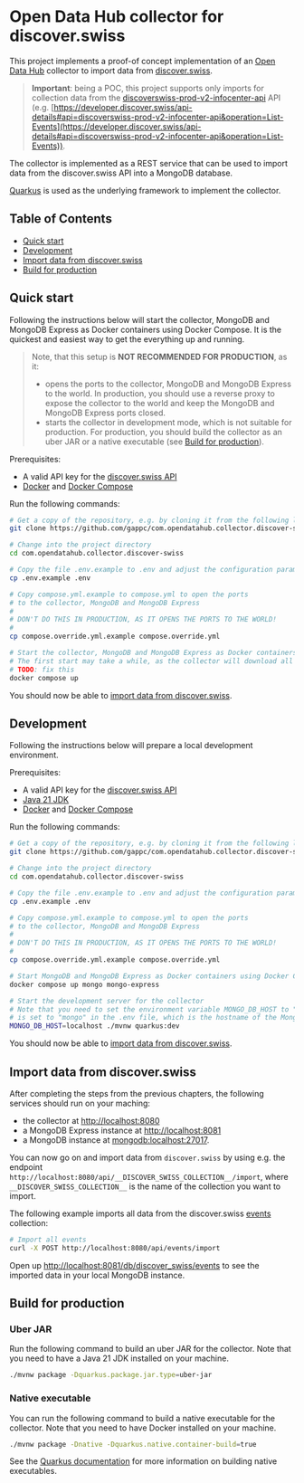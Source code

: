 # Open Data Hub collector for discover.swiss

This project implements a proof-of concept implementation of an [Open Data Hub](https://opendatahub.com/) collector to import data from [discover.swiss](https://discover.swiss/).

> **Important**: being a POC, this project supports only imports for collection data from the [discoverswiss-prod-v2-infocenter-api](discoverswiss-prod-v2-infocenter-api) API (e.g. [https://developer.discover.swiss/api-details#api=discoverswiss-prod-v2-infocenter-api&operation=List-Events](https://developer.discover.swiss/api-details#api=discoverswiss-prod-v2-infocenter-api&operation=List-Events)).

The collector is implemented as a REST service that can be used to import data from the discover.swiss API into a MongoDB database.

[Quarkus](https://quarkus.io) is used as the underlying framework to implement the collector.

## Table of Contents

- [Quick start](#quick-start)
- [Development](#development)
- [Import data from discover.swiss](#import-data-from-discoverswiss)
- [Build for production](#build-for-production)

## Quick start

Following the instructions below will start the collector, MongoDB and MongoDB Express as Docker containers using Docker Compose. It is the quickest and easiest way to get the everything up and running.

> Note, that this setup is **NOT RECOMMENDED FOR PRODUCTION**, as it:
>
> - opens the ports to the collector, MongoDB and MongoDB Express to the world. In production, you should use a reverse proxy to expose the collector to the world and keep the MongoDB and MongoDB Express ports closed.
> - starts the collector in development mode, which is not suitable for production. For production, you should build the collector as an uber JAR or a native executable (see [Build for production](#build-for-production)).

Prerequisites:

- A valid API key for the [discover.swiss API](https://developer.discover.swiss/)
- [Docker](https://docs.docker.com/get-docker/) and [Docker Compose](https://docs.docker.com/compose/install/)

Run the following commands:

```bash
# Get a copy of the repository, e.g. by cloning it from the following location
git clone https://github.com/gappc/com.opendatahub.collector.discover-swiss

# Change into the project directory
cd com.opendatahub.collector.discover-swiss

# Copy the file .env.example to .env and adjust the configuration parameters, e.g. the API key for discover.swiss
cp .env.example .env

# Copy compose.yml.example to compose.yml to open the ports
# to the collector, MongoDB and MongoDB Express
#
# DON'T DO THIS IN PRODUCTION, AS IT OPENS THE PORTS TO THE WORLD!
#
cp compose.override.yml.example compose.override.yml

# Start the collector, MongoDB and MongoDB Express as Docker containers using Docker Compose
# The first start may take a while, as the collector will download all dependencies
# TODO: fix this
docker compose up
```

You should now be able to [import data from discover.swiss](#import-data-from-discoverswiss).

## Development

Following the instructions below will prepare a local development environment.

Prerequisites:

- A valid API key for the [discover.swiss API](https://developer.discover.swiss/)
- [Java 21 JDK](https://docs.oracle.com/en/java/javase/21/)
- [Docker](https://docs.docker.com/get-docker/) and [Docker Compose](https://docs.docker.com/compose/install/)

Run the following commands:

```bash
# Get a copy of the repository, e.g. by cloning it from the following location
git clone https://github.com/gappc/com.opendatahub.collector.discover-swiss

# Change into the project directory
cd com.opendatahub.collector.discover-swiss

# Copy the file .env.example to .env and adjust the configuration parameters, e.g. the API key for discover.swiss
cp .env.example .env

# Copy compose.yml.example to compose.yml to open the ports
# to the collector, MongoDB and MongoDB Express
#
# DON'T DO THIS IN PRODUCTION, AS IT OPENS THE PORTS TO THE WORLD!
#
cp compose.override.yml.example compose.override.yml

# Start MongoDB and MongoDB Express as Docker containers using Docker Compose
docker compose up mongo mongo-express

# Start the development server for the collector
# Note that you need to set the environment variable MONGO_DB_HOST to "localhost" (or the hostname of your MongoDB instance). By default, it
# is set to "mongo" in the .env file, which is the hostname of the MongoDB instance started by Docker Compose.
MONGO_DB_HOST=localhost ./mvnw quarkus:dev
```

You should now be able to [import data from discover.swiss](#import-data-from-discoverswiss).

## Import data from discover.swiss

After completing the steps from the previous chapters, the following services should run on your maching:

- the collector at [http://localhost:8080](http://localhost:8080)
- a MongoDB Express instance at [http://localhost:8081](http://localhost:8081)
- a MongoDB instance at [mongodb:localhost:27017](mongodb:localhost:27017).

You can now go on and import data from `discover.swiss` by using e.g. the endpoint `http://localhost:8080/api/__DISCOVER_SWISS_COLLECTION__/import`, where `__DISCOVER_SWISS_COLLECTION__` is the name of the collection you want to import.

The following example imports all data from the discover.swiss [events](https://developer.discover.swiss/api-details#api=discoverswiss-prod-v2-infocenter-api&operation=List-Events) collection:

```bash
# Import all events
curl -X POST http://localhost:8080/api/events/import
```

Open up [http://localhost:8081/db/discover_swiss/events](http://localhost:8081/db/discover_swiss/events) to see the imported data in your local MongoDB instance.

## Build for production

### Uber JAR

Run the following command to build an uber JAR for the collector. Note that you need to have a Java 21 JDK installed on your machine.

```bash
./mvnw package -Dquarkus.package.jar.type=uber-jar
```

### Native executable

You can run the following command to build a native executable for the collector. Note that you need to have Docker installed on your machine.

```bash
./mvnw package -Dnative -Dquarkus.native.container-build=true
```

See the [Quarkus documentation](https://quarkus.io/guides/building-native-image) for more information on building native executables.
